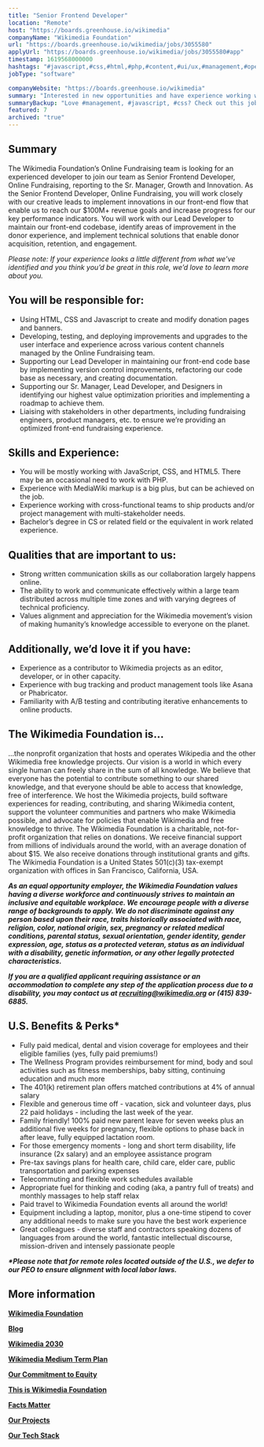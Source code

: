 ```yaml
---
title: "Senior Frontend Developer"
location: "Remote"
host: "https://boards.greenhouse.io/wikimedia"
companyName: "Wikimedia Foundation"
url: "https://boards.greenhouse.io/wikimedia/jobs/3055580"
applyUrl: "https://boards.greenhouse.io/wikimedia/jobs/3055580#app"
timestamp: 1619568000000
hashtags: "#javascript,#css,#html,#php,#content,#ui/ux,#management,#operations,#asana,#optimization"
jobType: "software"

companyWebsite: "https://boards.greenhouse.io/wikimedia"
summary: "Interested in new opportunities and have experience working with cross-functional teams to ship products and/or project management with multi-stakeholder needs? Wikimedia Foundation has a job opening for a Senior Frontend Developer."
summaryBackup: "Love #management, #javascript, #css? Check out this job post!"
featured: 7
archived: "true"
---
```


## Summary

The Wikimedia Foundation’s Online Fundraising team is looking for an experienced developer to join our team as Senior Frontend Developer, Online Fundraising, reporting to the Sr. Manager, Growth and Innovation. As the Senior Frontend Developer, Online Fundraising, you will work closely with our creative leads to implement innovations in our front-end flow that enable us to reach our $100M+ revenue goals and increase progress for our key performance indicators. You will work with our Lead Developer to maintain our front-end codebase, identify areas of improvement in the donor experience, and implement technical solutions that enable donor acquisition, retention, and engagement. 

_Please note: If your experience looks a little different from what we’ve identified and you think you’d be great in this role, we’d love to learn more about you._

## You will be responsible for:

*   Using HTML, CSS and Javascript to create and modify donation pages and banners.
*   Developing, testing, and deploying improvements and upgrades to the user interface and experience across various content channels managed by the Online Fundraising team. 
*   Supporting our Lead Developer in maintaining our front-end code base by implementing version control improvements, refactoring our code base as necessary, and creating documentation. 
*   Supporting our Sr. Manager, Lead Developer, and Designers in identifying our highest value optimization priorities and implementing a roadmap to achieve them.
*   Liaising with stakeholders in other departments, including fundraising engineers, product managers, etc. to ensure we’re providing an optimized front-end fundraising experience.

## Skills and Experience:

*   You will be mostly working with JavaScript, CSS, and HTML5. There may be an occasional need to work with PHP.
*   Experience with MediaWiki markup is a big plus, but can be achieved on the job.
*   Experience working with cross-functional teams to ship products and/or project management with multi-stakeholder needs.
*   Bachelor’s degree in CS or related field or the equivalent in work related experience.

## Qualities that are important to us:

*   Strong written communication skills as our collaboration largely happens online.
*   The ability to work and communicate effectively within a large team distributed across multiple time zones and with varying degrees of technical proficiency.
*   Values alignment and appreciation for the Wikimedia movement’s vision of making humanity’s knowledge accessible to everyone on the planet.

## Additionally, we’d love it if you have:

*   Experience as a contributor to Wikimedia projects as an editor, developer, or in other capacity.
*   Experience with bug tracking and product management tools like Asana or Phabricator.
*   Familiarity with A/B testing and contributing iterative enhancements to online products.

## The Wikimedia Foundation is... 

...the nonprofit organization that hosts and operates Wikipedia and the other Wikimedia free knowledge projects. Our vision is a world in which every single human can freely share in the sum of all knowledge. We believe that everyone has the potential to contribute something to our shared knowledge, and that everyone should be able to access that knowledge, free of interference. We host the Wikimedia projects, build software experiences for reading, contributing, and sharing Wikimedia content, support the volunteer communities and partners who make Wikimedia possible, and advocate for policies that enable Wikimedia and free knowledge to thrive. The Wikimedia Foundation is a charitable, not-for-profit organization that relies on donations. We receive financial support from millions of individuals around the world, with an average donation of about $15. We also receive donations through institutional grants and gifts. The Wikimedia Foundation is a United States 501(c)(3) tax-exempt organization with offices in San Francisco, California, USA.

**_As an equal opportunity employer, the Wikimedia Foundation values having a diverse workforce and continuously strives to maintain an inclusive and equitable workplace. We encourage people with a diverse range of backgrounds to apply. We do not discriminate against any person based upon their race, traits historically associated with race, religion, color, national origin, sex, pregnancy or related medical conditions, parental status, sexual orientation, gender identity, gender expression, age, status as a protected veteran, status as an individual with a disability, genetic information, or any other legally protected characteristics._**

**_If you are a qualified applicant requiring assistance or an accommodation to complete any step of the application process due to a disability, you may contact us at recruiting@wikimedia.org or (415) 839-6885._**

## U.S. Benefits & Perks\*

*   Fully paid medical, dental and vision coverage for employees and their eligible families (yes, fully paid premiums!)
*   The Wellness Program provides reimbursement for mind, body and soul activities such as fitness memberships, baby sitting, continuing education and much more
*   The 401(k) retirement plan offers matched contributions at 4% of annual salary
*   Flexible and generous time off - vacation, sick and volunteer days, plus 22 paid holidays - including the last week of the year.
*   Family friendly! 100% paid new parent leave for seven weeks plus an additional five weeks for pregnancy, flexible options to phase back in after leave, fully equipped lactation room.
*   For those emergency moments - long and short term disability, life insurance (2x salary) and an employee assistance program
*   Pre-tax savings plans for health care, child care, elder care, public transportation and parking expenses
*   Telecommuting and flexible work schedules available
*   Appropriate fuel for thinking and coding (aka, a pantry full of treats) and monthly massages to help staff relax
*   Paid travel to Wikimedia Foundation events all around the world!
*   Equipment including a laptop, monitor, plus a one-time stipend to cover any additional needs to make sure you have the best work experience
*   Great colleagues - diverse staff and contractors speaking dozens of languages from around the world, fantastic intellectual discourse, mission-driven and intensely passionate people

**_\*Please note that for remote roles located outside of the U.S., we defer to our PEO to ensure alignment with local labor laws._**

## More information

[**Wikimedia Foundation**](https://wikimediafoundation.org/)

[**Blog**](https://wikimediafoundation.org/news/)

[**Wikimedia 2030**](https://meta.wikimedia.org/wiki/Strategy/Wikimedia_movement/2017)

[**Wikimedia Medium Term Plan**](https://meta.wikimedia.org/wiki/Wikimedia_Foundation_Medium-term_plan_2019)

[**Our Commitment to Equity**](https://medium.com/freely-sharing-the-sum-of-all-knowledge/we-stand-for-racial-justice-49c31afbabca)

[**This is Wikimedia Foundation**](https://www.youtube.com/watch?v=OQzZI0l3IOw) 

[**Facts Matter**](https://www.youtube.com/watch?v=xQ4ba28-oGs)

[**Our Projects**](https://wikimediafoundation.org/wiki/Our_projects)

[**Our Tech Stack**](https://techblog.wikimedia.org/)



